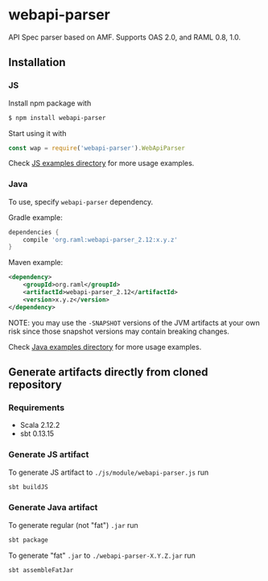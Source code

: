 # webapi-parser
API Spec parser based on AMF. Supports OAS 2.0, and RAML 0.8, 1.0.


## Installation

### JS
Install npm package with

```sh
$ npm install webapi-parser
```

Start using it with

```js
const wap = require('webapi-parser').WebApiParser
```

Check [JS examples directory](examples/js/) for more usage examples.

### Java
To use, specify `webapi-parser` dependency.

Gradle example:

```groovy
dependencies {
    compile 'org.raml:webapi-parser_2.12:x.y.z'
}
```

Maven example:

```xml
<dependency>
    <groupId>org.raml</groupId>
    <artifactId>webapi-parser_2.12</artifactId>
    <version>x.y.z</version>
</dependency>
```

NOTE: you may use the `-SNAPSHOT` versions of the JVM artifacts at your own risk since those snapshot versions may contain breaking changes.

Check [Java examples directory](examples/java/) for more usage examples.


## Generate artifacts directly from cloned repository

### Requirements
* Scala 2.12.2
* sbt 0.13.15

### Generate JS artifact
To generate JS artifact to `./js/module/webapi-parser.js` run

```sh
sbt buildJS
```

### Generate Java artifact
To generate regular (not "fat") `.jar` run

```sh
sbt package
```

To generate "fat" `.jar` to `./webapi-parser-X.Y.Z.jar` run

```sh
sbt assembleFatJar
```
